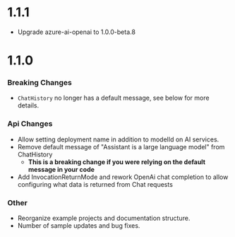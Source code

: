 # 1.1.1

- Upgrade azure-ai-openai to 1.0.0-beta.8

# 1.1.0

### Breaking Changes

- `ChatHistory` no longer has a default message, see below for more details.

### Api Changes
  - Allow setting deployment name in addition to modelId on AI services.
  - Remove default message of "Assistant is a large language model" from ChatHistory
    - **This is a breaking change if you were relying on the default message in your code**
  - Add InvocationReturnMode and rework OpenAi chat completion to allow configuring what data is returned from Chat requests

### Other
- Reorganize example projects and documentation structure.
- Number of sample updates and bug fixes.